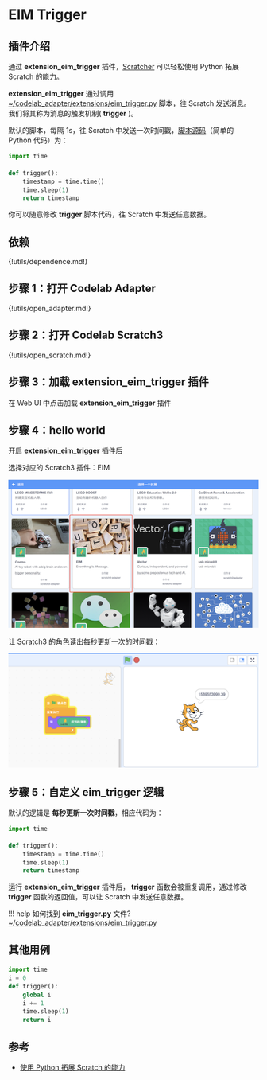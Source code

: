 # EIM Trigger

## 插件介绍

通过 **extension_eim_trigger** 插件，[Scratcher](https://en.scratch-wiki.info/wiki/Scratcher) 可以轻松使用 Python 拓展 Scratch 的能力。

**extension_eim_trigger** 通过调用 [~/codelab_adapter/extensions/eim_trigger.py](/user_guide/FAQ/#_1) 脚本，往 Scratch 发送消息。 我们将其称为消息的触发机制( **trigger** )。

默认的脚本，每隔 1s，往 Scratch 中发送一次时间戳，[脚本源码](https://github.com/CodeLabClub/codelab_adapter_extensions/blob/master/extensions_v3/eim_trigger.py)（简单的 Python 代码）为：

```python
import time

def trigger():
    timestamp = time.time()
    time.sleep(1)
    return timestamp
```

你可以随意修改 **trigger** 脚本代码，往 Scratch 中发送任意数据。

## 依赖

{!utils/dependence.md!}

## 步骤 1：打开 Codelab Adapter

{!utils/open_adapter.md!}

## 步骤 2：打开 Codelab Scratch3

{!utils/open_scratch.md!}

## 步骤 3：加载 extension_eim_trigger 插件

在 Web UI 中点击加载 **extension_eim_trigger** 插件


## 步骤 4：hello world
开启 **extension_eim_trigger** 插件后

选择对应的 Scratch3 插件：EIM

<img width="600px" src="/img/v2/scratch3_extensions_eim.png"/>

让 Scratch3 的角色读出每秒更新一次的时间戳：

<img width="600px" src="/img/v2/scratch_trigger_run.png"/>

## 步骤 5：自定义 eim_trigger 逻辑

默认的逻辑是 **每秒更新一次时间戳**，相应代码为：

```python
import time

def trigger():
    timestamp = time.time()
    time.sleep(1)
    return timestamp
```

运行 **extension_eim_trigger** 插件后， **trigger** 函数会被重复调用，通过修改 **trigger** 函数的返回值，可以让 Scratch 中发送任意数据。

!!! help
    如何找到 **eim_trigger.py** 文件? [~/codelab_adapter/extensions/eim_trigger.py](/user_guide/FAQ/#_1)

## 其他用例
```python
import time
i = 0
def trigger():
    global i
    i += 1
    time.sleep(1)
    return i
```

## 参考

- [使用 Python 拓展 Scratch 的能力](https://blog.just4fun.site/scratch-adapter-eim-script.html)
